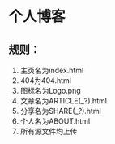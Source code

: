 # 个人博客
## 规则：
1. 主页名为index.html
2. 404为404.html
3. 图标名为Logo.png
4. 文章名为ARTICLE(_?).html
5. 分享名为SHARE(_?).html
6. 个人名为ABOUT.html
7. 所有源文件均上传
